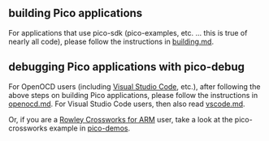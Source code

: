 ## building Pico applications

For applications that use pico-sdk (pico-examples, etc. ... this is true of nearly all code), please follow the instructions in [building.md](building.md).

## debugging Pico applications with pico-debug

For OpenOCD users (including [Visual Studio Code](https://code.visualstudio.com/), etc.), after following the above steps on building Pico applications, please follow the instructions in [openocd.md](openocd.md).  For Visual Studio Code users, then also read [vscode.md](vscode.md).

Or, if you are a [Rowley Crossworks for ARM](https://www.rowley.co.uk/arm/index.htm) user, take a look at the pico-crossworks example in [pico-demos](https://github.com/majbthrd/pico-demos).

